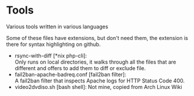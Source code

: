Tools
=====

Various tools written in various languages  
  
Some of these files have extensions, but don't need them, the extension is there for syntax highlighting on github.

* rsync-with-diff [\*nix php-cli]:  
    Only runs on local directories, it walks through all the files that are different and offers to add them to diff or exclude file.
* fail2ban-apache-badreq.conf [fail2ban filter]:  
    A fail2ban filter that inspects Apache logs for HTTP Status Code 400.
* video2dvdiso.sh [bash shell]:
    Not mine, copied from Arch Linux Wiki
